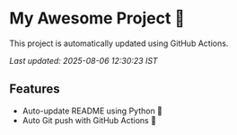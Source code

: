 # My Awesome Project 🚀

This project is automatically updated using GitHub Actions.

_Last updated: 2025-08-06 12:30:23 IST_

## Features
- Auto-update README using Python 🐍
- Auto Git push with GitHub Actions 🤖
